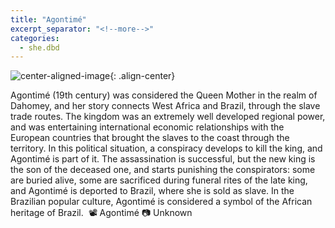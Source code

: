 ```yaml
---
title: "Agontimé"
excerpt_separator: "<!--more-->"
categories:
  - she.dbd
---
```



![center-aligned-image](https://cdn.pixabay.com/photo/2020/10/26/16/56/man-5687861_1280.png){: .align-center}


Agontimé (19th century) was considered the Queen Mother in the realm of Dahomey, and her story connects West Africa and Brazil, through the slave trade routes. The kingdom was an extremely well developed regional power, and was entertaining international economic relationships with the European countries that brought the slaves to the coast through the territory. In this political situation, a conspiracy develops to kill the king, and Agontimé is part of it. The assassination is successful, but the new king is the son of the deceased one, and starts punishing the conspirators: some are buried alive, some are sacrificed during funeral rites of the late king, and Agontimé is deported to Brazil, where she is sold as slave. In the Brazilian popular culture, Agontimé is considered a symbol of the African heritage of Brazil.⁠
⁠
📽️ Agontimé⁠
📷 Unknown⁠
